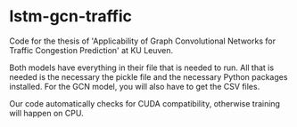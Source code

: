 # lstm-gcn-traffic
Code for the thesis of 'Applicability of Graph Convolutional Networks for Traffic Congestion Prediction' at KU Leuven.

Both models have everything in their file that is needed to run. All that is needed is the necessary the pickle file and the necessary Python packages installed. For the GCN model, you will also have to get the CSV files.

Our code automatically checks for CUDA compatibility, otherwise training will happen on CPU.
